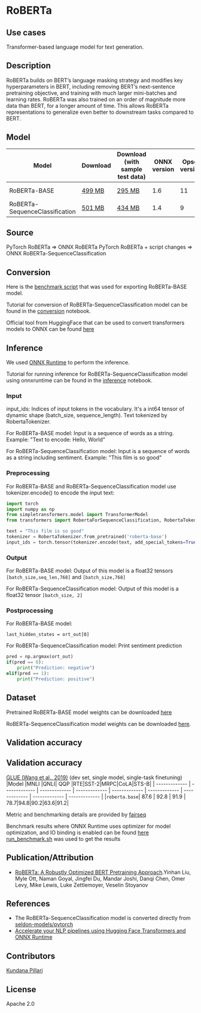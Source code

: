 # RoBERTa

## Use cases
Transformer-based language model for text generation.   

## Description
RoBERTa builds on BERT’s language masking strategy and modifies key hyperparameters in BERT, including removing BERT’s next-sentence pretraining objective, and training with much larger mini-batches and learning rates. RoBERTa was also trained on an order of magnitude more data than BERT, for a longer amount of time. This allows RoBERTa representations to generalize even better to downstream tasks compared to BERT.

## Model

 |Model        |Download  |Download (with sample test data)| ONNX version |Opset version|Accuracy|
| ------------- | ------------- | ------------- | ------------- | ------------- | ------------- |
|RoBERTa-BASE| [499 MB](model/roberta-base-11.onnx) |  [295 MB](model/roberta-base-11.tar.gz) |  1.6 | 11|MCC of [0.85](dependencies/roberta-sequence-classification-validation.ipynb)|
|RoBERTa-SequenceClassification| [501 MB](model/roberta-sequence-classification-9.onnx) |  [434 MB](model/roberta-sequence-classification-9.tar.gz) |  1.4 | 9|88.5|

## Source
PyTorch RoBERTa => ONNX RoBERTa
PyTorch RoBERTa + script changes => ONNX RoBERTa-SequenceClassification

## Conversion
Here is the [benchmark script](https://github.com/microsoft/onnxruntime/blob/master/onnxruntime/python/tools/transformers/run_benchmark.sh) that was used for exporting RoBERTa-BASE model. 

Tutorial for conversion of RoBERTa-SequenceClassification model can be found in the [conversion](https://github.com/SeldonIO/seldon-models/blob/master/pytorch/moviesentiment_roberta/pytorch-roberta-onnx.ipynb) notebook.

Official tool from HuggingFace that can be used to convert transformers models to ONNX can be found [here](https://github.com/huggingface/transformers/blob/master/src/transformers/convert_graph_to_onnx.py)

## Inference
We used [ONNX Runtime](https://github.com/microsoft/onnxruntime) to perform the inference.

Tutorial for running inference for RoBERTa-SequenceClassification model using onnxruntime can be found in the [inference](dependencies/roberta-inference.ipynb) notebook.

### Input
input_ids: Indices of input tokens in the vocabulary. It's a int64 tensor of dynamic shape (batch_size, sequence_length). Text tokenized by RobertaTokenizer. 

For RoBERTa-BASE model: 
Input is a sequence of words as a string. Example: "Text to encode: Hello, World"

For RoBERTa-SequenceClassification model: 
Input is a sequence of words as a string including sentiment. Example: "This film is so good"


### Preprocessing
For RoBERTa-BASE and RoBERTa-SequenceClassification model use tokenizer.encode() to encode the input text:
```python
import torch
import numpy as np
from simpletransformers.model import TransformerModel
from transformers import RobertaForSequenceClassification, RobertaTokenizer

text = "This film is so good"
tokenizer = RobertaTokenizer.from_pretrained('roberta-base')
input_ids = torch.tensor(tokenizer.encode(text, add_special_tokens=True)).unsqueeze(0)  # Batch size 1
```

### Output
For RoBERTa-BASE model:
Output of this model is a float32 tensors ```[batch_size,seq_len,768]``` and ```[batch_size,768]```

For RoBERTa-SequenceClassification model:
Output of this model is a float32 tensor ```[batch_size, 2]```

### Postprocessing
For RoBERTa-BASE model:
```
last_hidden_states = ort_out[0]
```

For RoBERTa-SequenceClassification model:
Print sentiment prediction
```python
pred = np.argmax(ort_out)
if(pred == 0):
    print("Prediction: negative")
elif(pred == 1):
    print("Prediction: positive")
```

## Dataset
Pretrained RoBERTa-BASE model weights can be downloaded [here](https://s3.amazonaws.com/models.huggingface.co/bert/roberta-base-pytorch_model.bin)

RoBERTa-SequenceClassification model weights can be downloaded [here](https://storage.googleapis.com/seldon-models/pytorch/moviesentiment_roberta/pytorch_model.bin).

## Validation accuracy
## Validation accuracy
[GLUE (Wang et al., 2019)](https://gluebenchmark.com/) (dev set, single model, single-task finetuning)
 |Model        |MNLI |QNLI| QQP |RTE|SST-2|MRPC|CoLA|STS-B|
| ------------- | ------------- | ------------- | ------------- | ------------- | ------------- | ------------- | ------------- | ------------- |
|```roberta.base```| 87.6 | 92.8 |  91.9 | 78.7|94.8|90.2|63.6|91.2|

Metric and benchmarking details are provided by [fairseq](https://github.com/pytorch/fairseq/tree/master/examples/roberta)

Benchmark results where ONNX Runtime uses optimizer for model optimization, and IO binding is enabled can be found [here](dependencies/benchmark_result.csv)
[run_benchmark.sh](https://github.com/microsoft/onnxruntime/blob/master/onnxruntime/python/tools/transformers/run_benchmark.sh) was used to get the results

## Publication/Attribution
* [RoBERTa: A Robustly Optimized BERT Pretraining Approach](https://arxiv.org/pdf/1907.11692.pdf).Yinhan Liu, Myle Ott, Naman Goyal, Jingfei Du, Mandar Joshi, Danqi Chen, Omer Levy, Mike Lewis, Luke Zettlemoyer, Veselin Stoyanov

## References
* The RoBERTa-SequenceClassification model is converted directly from [seldon-models/pytorch](https://github.com/SeldonIO/seldon-models/blob/master/pytorch/moviesentiment_roberta/pytorch-roberta-onnx.ipynb)
* [Accelerate your NLP pipelines using Hugging Face Transformers and ONNX Runtime](https://medium.com/microsoftazure/accelerate-your-nlp-pipelines-using-hugging-face-transformers-and-onnx-runtime-2443578f4333)

## Contributors
[Kundana Pillari](https://github.com/kundanapillari)

## License
Apache 2.0
